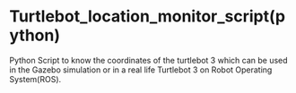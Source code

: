 # Turtlebot_location_monitor_script(python)
Python Script to know the coordinates of the turtlebot 3 which can be used in the Gazebo simulation or in a real life Turtlebot 3 on Robot Operating System(ROS).
